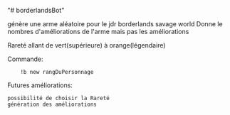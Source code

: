 "# borderlandsBot"

génère une arme aléatoire pour le jdr borderlands savage world
Donne le nombres d'améliorations de l'arme mais pas les améliorations

Rareté allant de vert(supérieure) à orange(légendaire)


Commande:

        !b new rangDuPersonnage



Futures améliorations:

    possibilité de choisir la Rareté
    génération des améliorations
